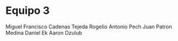 # Equipo 3
Miguel Francisco Cadenas Tejeda
Rogelio Antonio Pech
Juan Patron Medina
Daniel Ek
Aaron Dzulub
